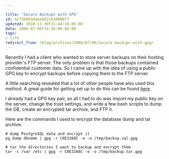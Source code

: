 ```yaml
---

title: "Secure Backups with GPG"
id: 4cf5b683dabe9d2c610006f7
updated: 2010-11-30T21:44:19-05:00
date: 2006-07-06T14:26:00-04:00
tags:
- life
redirect_from: /blog/archives/2006/07/06/secure-backups-with-gpg/
---
```


Recently I had a client who wanted to store server backups on their hosting provider's FTP server. The only problem is that those backups contained confidential customer data. So I came up with the idea of using a public GPG key to encrypt backups before copying them to the FTP server.

A little searching revealed that a lot of other people have also used this method. A great guide for getting set up to do this can be found <a title="Notes for using GPG to encrypt and decrypt backup files" href="http://www.somacon.com/p107.php">here</a>.

I already had a GPG key pair, so all I had to do was import my public key on the server, change the trust settings, and write a few bash scripts to dump the DB, create an encrypted tar archive, and FTP it.

Here are the commands I used to encrypt the database dump and tar archive:

    # dump PostgreSQL data and encrypt it
    pg_dump dbname | gpg -r C0E3268C -e -o /tmp/backup.sql.gpg

    # tar the directories I want to backup and encrypt them
    tar -c /var /etc | gpg -r C0E3268C -e -o /tmp/backup.tar.gpg
